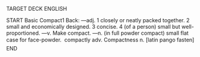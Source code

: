 TARGET DECK
ENGLISH

START
Basic
Compact1
Back: —adj. 1 closely or neatly packed together. 2 small and economically designed. 3 concise. 4 (of a person) small but well-proportioned. —v. Make compact. —n. (in full powder compact) small flat case for face-powder.  compactly adv. Compactness n. [latin pango fasten]
END
